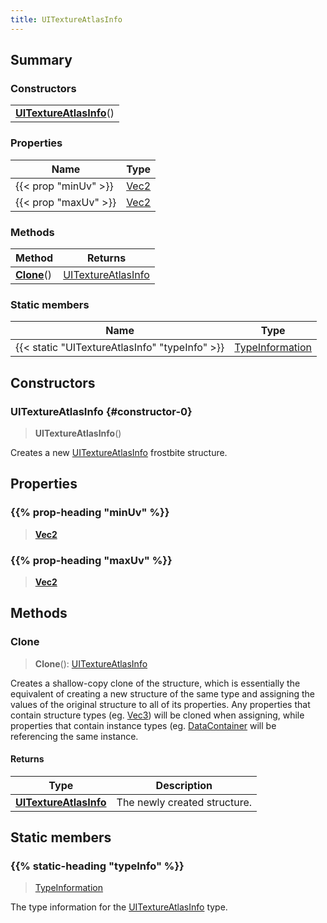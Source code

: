 ```yaml
---
title: UITextureAtlasInfo
---
```



## Summary
### Constructors
| |
| ----------- |
| **[UITextureAtlasInfo](#constructor-0)**() |

### Properties
| Name | Type |
| ---- | ---- |
| {{< prop "minUv" >}} | [Vec2](/vext/ref/shared/class/vec2) |
| {{< prop "maxUv" >}} | [Vec2](/vext/ref/shared/class/vec2) |

### Methods
| Method | Returns |
| ------ | ---- |
| **[Clone](#clone)**() | [UITextureAtlasInfo](/vext/ref/fb/uitextureatlasinfo) |

### Static members
| Name | Type |
| ---- | ---- |
| {{< static "UITextureAtlasInfo" "typeInfo" >}} | [TypeInformation](/vext/ref/shared/class/typeinformation) |

## Constructors
### UITextureAtlasInfo {#constructor-0}
> **UITextureAtlasInfo**()

Creates a new [UITextureAtlasInfo](/vext/ref/fb/uitextureatlasinfo) frostbite structure.

## Properties
### {{% prop-heading "minUv" %}}
> **[Vec2](/vext/ref/shared/class/vec2)**

### {{% prop-heading "maxUv" %}}
> **[Vec2](/vext/ref/shared/class/vec2)**

## Methods
### Clone
> **Clone**(): [UITextureAtlasInfo](/vext/ref/fb/uitextureatlasinfo)

Creates a shallow-copy clone of the structure, which is essentially the equivalent of creating a new structure of the same type and assigning the values of the original structure to all of its properties. Any properties that contain structure types (eg. [Vec3](/vext/ref/shared/class/vec3)) will be cloned when assigning, while properties that contain instance types (eg. [DataContainer](/vext/ref/shared/class/datacontainer) will be referencing the same instance.

#### Returns
| Type | Description |
| ---- | ----------- |
| **[UITextureAtlasInfo](/vext/ref/fb/uitextureatlasinfo)** | The newly created structure. |

## Static members
### {{% static-heading "typeInfo" %}}
> [TypeInformation](/vext/ref/shared/class/typeinformation)

The type information for the [UITextureAtlasInfo](/vext/ref/fb/uitextureatlasinfo) type.

